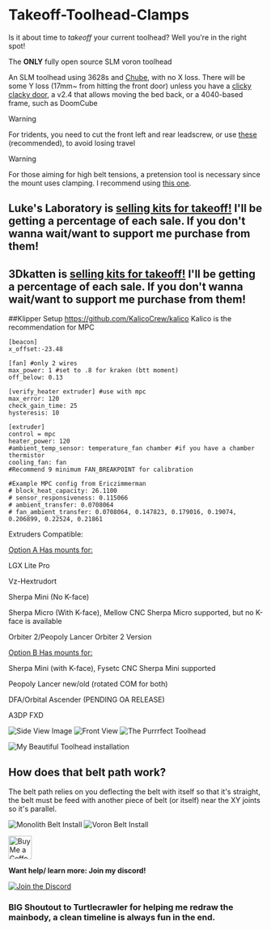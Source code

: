 # Takeoff-Toolhead-Clamps
Is it about time to *takeoff* your current toolhead? Well you're in the right spot!

The **ONLY** fully open source SLM voron toolhead

An SLM toolhead using 3628s and [Chube](https://chubehotend.com), with no X loss. There will be some Y loss (17mm~ from hitting the front door) unless you have a [clicky clacky door](https://github.com/tanaes/whopping_Voron_mods/tree/main/clickyclacky_door), a v2.4 that allows moving the bed back, or a 4040-based frame, such as DoomCube

> [!WARNING]  
> For tridents, you need to cut the front left and rear leadscrew, or use [these](https://www.printables.com/model/486638-voron-trident-z-steppers-spacers) (recommended), to avoid losing travel

> [!WARNING]  
> For those aiming for high belt tensions, a pretension tool is necessary since the mount uses clamping. I recommend using [this one](https://www.printables.com/model/1027579-sovol-sv08-belt-helper-for-x-carriage).

## Luke's Laboratory is [selling kits for takeoff!](https://lukeslabonline.com/products/takeoff-toolhead) I'll be getting a percentage of each sale. If you don't wanna wait/want to support me purchase from them!

## 3Dkatten is [selling kits for takeoff!](https://3dkatten.se/en/products/takeoff-toolhead) I'll be getting a percentage of each sale. If you don't wanna wait/want to support me purchase from them!

##Klipper Setup https://github.com/KalicoCrew/kalico Kalico is the recommendation for MPC

```
[beacon]
x_offset:-23.48

[fan] #only 2 wires
max_power: 1 #set to .8 for kraken (btt moment)
off_below: 0.13

[verify_heater extruder] #use with mpc
max_error: 120
check_gain_time: 25
hysteresis: 10

[extruder]
control = mpc
heater_power: 120
#ambient_temp_sensor: temperature_fan chamber #if you have a chamber thermistor
cooling_fan: fan
#Recommend 9 minimum FAN_BREAKPOINT for calibration

#Example MPC config from Ericzimmerman
# block_heat_capacity: 26.1100
# sensor_responsiveness: 0.115066
# ambient_transfer: 0.0708064
# fan_ambient_transfer: 0.0708064, 0.147823, 0.179016, 0.19074, 0.206899, 0.22524, 0.21861
```

Extruders Compatible:

<u>Option A Has mounts for:</u>


LGX Lite Pro

Vz-Hextrudort

Sherpa Mini (No K-face)

Sherpa Micro (With K-face), Mellow CNC Sherpa Micro supported, but no K-face is available

Orbiter 2/Peopoly Lancer Orbiter 2 Version


<u>Option B Has mounts for: </u>

Sherpa Mini (with K-face), Fysetc CNC Sherpa Mini supported 

Peopoly Lancer new/old (rotated COM for both)

DFA/Orbital Ascender (PENDING OA RELEASE)

A3DP FXD 

![Side View Image](Images/Takeoff%20Side%20Shot.png)
![Front View](Images/Takeoff%20Front%20View.png)
![The Purrrfect Toolhead](Images/Purrrfect%20Top%20Plate.png)

![My Beautiful Toolhead installation](Images/Burgos%20install.jpg)

## How does that belt path work?
The belt path relies on you deflecting the belt with itself so that it's straight, the belt must be feed with another piece of belt (or itself) near the XY joints so it's parallel.


![Monolith Belt Install](Images/Monolith%20Belt%20Path.png)
![Voron Belt Install](Images/Voron%20Belt%20Path.png)

<a href='https://ko-fi.com/burgo' target='_blank'><img height='46' style='border:0px;height:46px;' src='https://az743702.vo.msecnd.net/cdn/kofi3.png?v=0' border='0' alt='Buy Me a Coffee at ko-fi.com' /></a> 

**Want help/ learn more: Join my discord!**

[![Join the Discord](https://discord.com/api/guilds/1192556731952275476/widget.png?style=banner3)](https://discord.gg/6pRs2kgsKK)

### BIG Shoutout to Turtlecrawler for helping me redraw the mainbody, a clean timeline is always fun in the end.
